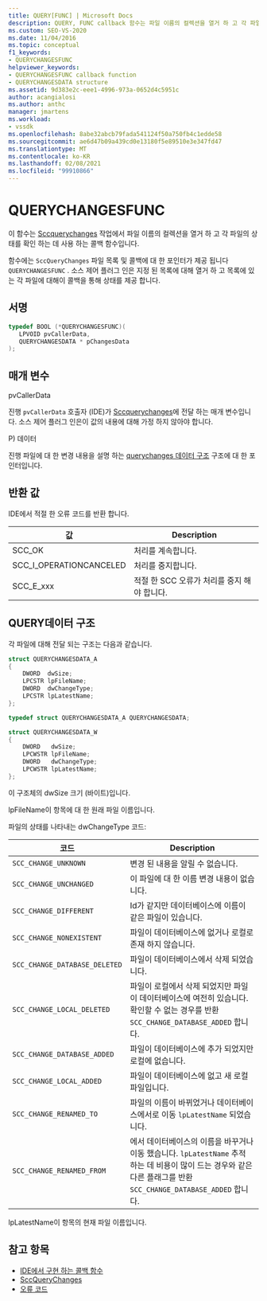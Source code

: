 ```yaml
---
title: QUERY[FUNC] | Microsoft Docs
description: QUERY, FUNC callback 함수는 파일 이름의 컬렉션을 열거 하 고 각 파일의 상태를 확인 하는 데 사용 됩니다.
ms.custom: SEO-VS-2020
ms.date: 11/04/2016
ms.topic: conceptual
f1_keywords:
- QUERYCHANGESFUNC
helpviewer_keywords:
- QUERYCHANGESFUNC callback function
- QUERYCHANGESDATA structure
ms.assetid: 9d383e2c-eee1-4996-973a-0652d4c5951c
author: acangialosi
ms.author: anthc
manager: jmartens
ms.workload:
- vssdk
ms.openlocfilehash: 8abe32abcb79fada541124f50a750fb4c1edde58
ms.sourcegitcommit: ae6d47b09a439cd0e13180f5e89510e3e347fd47
ms.translationtype: MT
ms.contentlocale: ko-KR
ms.lasthandoff: 02/08/2021
ms.locfileid: "99910866"
---
```

# <a name="querychangesfunc"></a>QUERYCHANGESFUNC
이 함수는 [Sccquerychanges](../extensibility/sccquerychanges-function.md) 작업에서 파일 이름의 컬렉션을 열거 하 고 각 파일의 상태를 확인 하는 데 사용 하는 콜백 함수입니다.

 함수에는 `SccQueryChanges` 파일 목록 및 콜백에 대 한 포인터가 제공 됩니다 `QUERYCHANGESFUNC` . 소스 제어 플러그 인은 지정 된 목록에 대해 열거 하 고 목록에 있는 각 파일에 대해이 콜백을 통해 상태를 제공 합니다.

## <a name="signature"></a>서명

```cpp
typedef BOOL (*QUERYCHANGESFUNC)(
   LPVOID pvCallerData,
   QUERYCHANGESDATA * pChangesData
);
```

## <a name="parameters"></a>매개 변수
 pvCallerData

진행 `pvCallerData` 호출자 (IDE)가 [Sccquerychanges](../extensibility/sccquerychanges-function.md)에 전달 하는 매개 변수입니다. 소스 제어 플러그 인은이 값의 내용에 대해 가정 하지 않아야 합니다.

 P) 데이터

진행 파일에 대 한 변경 내용을 설명 하는 [querychanges 데이터 구조](#LinkQUERYCHANGESDATA) 구조에 대 한 포인터입니다.

## <a name="return-value"></a>반환 값
 IDE에서 적절 한 오류 코드를 반환 합니다.

|값|Description|
|-----------|-----------------|
|SCC_OK|처리를 계속합니다.|
|SCC_I_OPERATIONCANCELED|처리를 중지합니다.|
|SCC_E_xxx|적절 한 SCC 오류가 처리를 중지 해야 합니다.|

## <a name="querychangesdata-structure"></a><a name="LinkQUERYCHANGESDATA"></a> QUERY데이터 구조
 각 파일에 대해 전달 되는 구조는 다음과 같습니다.

```cpp
struct QUERYCHANGESDATA_A
{
    DWORD  dwSize;
    LPCSTR lpFileName;
    DWORD  dwChangeType;
    LPCSTR lpLatestName;
};

typedef struct QUERYCHANGESDATA_A QUERYCHANGESDATA;

struct QUERYCHANGESDATA_W
{
    DWORD   dwSize;
    LPCWSTR lpFileName;
    DWORD   dwChangeType;
    LPCWSTR lpLatestName;
};
```

 이 구조체의 dwSize 크기 (바이트)입니다.

 lpFileName이 항목에 대 한 원래 파일 이름입니다.

 파일의 상태를 나타내는 dwChangeType 코드:

|코드|Description|
|----------|-----------------|
|`SCC_CHANGE_UNKNOWN`|변경 된 내용을 알릴 수 없습니다.|
|`SCC_CHANGE_UNCHANGED`|이 파일에 대 한 이름 변경 내용이 없습니다.|
|`SCC_CHANGE_DIFFERENT`|Id가 같지만 데이터베이스에 이름이 같은 파일이 있습니다.|
|`SCC_CHANGE_NONEXISTENT`|파일이 데이터베이스에 없거나 로컬로 존재 하지 않습니다.|
|`SCC_CHANGE_DATABASE_DELETED`|파일이 데이터베이스에서 삭제 되었습니다.|
|`SCC_CHANGE_LOCAL_DELETED`|파일이 로컬에서 삭제 되었지만 파일이 데이터베이스에 여전히 있습니다. 확인할 수 없는 경우를 반환 `SCC_CHANGE_DATABASE_ADDED` 합니다.|
|`SCC_CHANGE_DATABASE_ADDED`|파일이 데이터베이스에 추가 되었지만 로컬에 없습니다.|
|`SCC_CHANGE_LOCAL_ADDED`|파일이 데이터베이스에 없고 새 로컬 파일입니다.|
|`SCC_CHANGE_RENAMED_TO`|파일의 이름이 바뀌었거나 데이터베이스에서로 이동 `lpLatestName` 되었습니다.|
|`SCC_CHANGE_RENAMED_FROM`|에서 데이터베이스의 이름을 바꾸거나 이동 했습니다. `lpLatestName` 추적 하는 데 비용이 많이 드는 경우와 같은 다른 플래그를 반환 `SCC_CHANGE_DATABASE_ADDED` 합니다.|

 lpLatestName이 항목의 현재 파일 이름입니다.

## <a name="see-also"></a>참고 항목
- [IDE에서 구현 하는 콜백 함수](../extensibility/callback-functions-implemented-by-the-ide.md)
- [SccQueryChanges](../extensibility/sccquerychanges-function.md)
- [오류 코드](../extensibility/error-codes.md)
